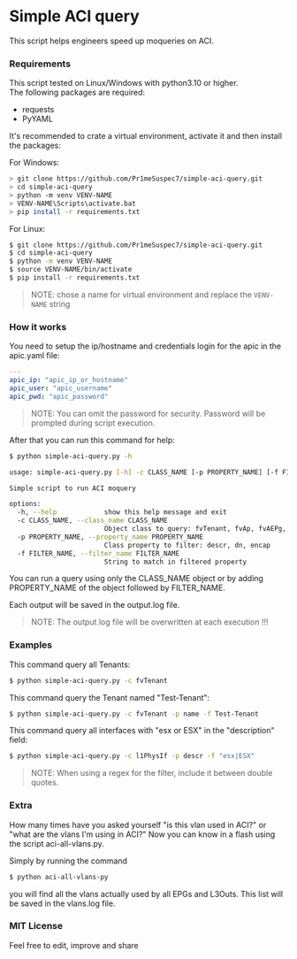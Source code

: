 # Simple ACI query

This script helps engineers speed up moqueries on ACI.


### Requirements

This script tested on Linux/Windows with python3.10 or higher.  
The following packages are required:
 - requests
 - PyYAML

It's recommended to crate a virtual environment, activate it and then install the packages:

For Windows:

```sh
> git clone https://github.com/Pr1meSuspec7/simple-aci-query.git
> cd simple-aci-query
> python -m venv VENV-NAME
> VENV-NAME\Scripts\activate.bat
> pip install -r requirements.txt
```

For Linux:

```sh
$ git clone https://github.com/Pr1meSuspec7/simple-aci-query.git
$ cd simple-aci-query
$ python -m venv VENV-NAME
$ source VENV-NAME/bin/activate
$ pip install -r requirements.txt
```
>NOTE: chose a name for virtual environment and replace the `VENV-NAME` string


### How it works

You need to setup the ip/hostname and credentials login for the apic in the apic.yaml file:
```yaml
---
apic_ip: "apic_ip_or_hostname"
apic_user: "apic_username"
apic_pwd: "apic_password"
```
>NOTE: You can omit the password for security. Password will be prompted during script execution.

After that you can run this command for help:
```sh
$ python simple-aci-query.py -h

usage: simple-aci-query.py [-h] -c CLASS_NAME [-p PROPERTY_NAME] [-f FILTER_NAME]

Simple script to run ACI moquery

options:
  -h, --help            show this help message and exit
  -c CLASS_NAME, --class_name CLASS_NAME
                        Object class to query: fvTenant, fvAp, fvAEPg, fvRsPathAtt, l3extRsPathL3OutAtt, l1PhysIf
  -p PROPERTY_NAME, --property_name PROPERTY_NAME
                        Class property to filter: descr, dn, encap
  -f FILTER_NAME, --filter_name FILTER_NAME
                        String to match in filtered property
```

You can run a query using only the CLASS_NAME object or by adding PROPERTY_NAME of the object followed by FILTER_NAME.

Each output will be saved in the output.log file. 
>NOTE: The output.log file will be overwritten at each execution !!!


### Examples

This command query all Tenants:
```sh
$ python simple-aci-query.py -c fvTenant
```

This command query the Tenant named "Test-Tenant":
```sh
$ python simple-aci-query.py -c fvTenant -p name -f Test-Tenant
```

This command query all interfaces with "esx or ESX" in the "description" field:
```sh
$ python simple-aci-query.py -c l1PhysIf -p descr -f "esx|ESX"
```
>NOTE: When using a regex for the filter, include it between double quotes.


### Extra

How many times have you asked yourself "is this vlan used in ACI?" or "what are the vlans I'm using in ACI?" 
Now you can know in a flash using the script aci-all-vlans.py.

Simply by running the command
```sh
$ python aci-all-vlans-py
```
you will find all the vlans actually used by all EPGs and L3Outs. This list will be saved in the vlans.log file.


### MIT License
Feel free to edit, improve and share
